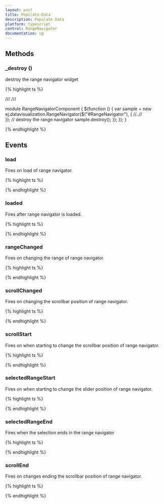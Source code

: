 ```yaml
---
layout: post
title: Populate-Data
description: Populate Data
platform: typescript
control: RangeNavigator
documentation: ug
---
```


## Methods








### _destroy ()









destroy the range navigator widget



{% highlight ts %}

<div id="range"></div> 

/// <reference path="tsfiles/jquery.d.ts" />
/// <reference path="tsfiles/ej.web.all.d.ts" />

module RangeNavigatorComponent {
    $(function () {
         var sample = new ej.datavisualization.RangeNavigator($("#RangeNavigator"), {
        //..//   
        });
       // destroy the range navigator
     sample.destroy(); 
    });
});
}


{% endhighlight %}








## Events








### load









Fires on load of range navigator.


{% highlight ts %}

<script>

//load event for range navigator
  $(function () {
        var sample = new ej.datavisualization.RangeNavigator($("#range"), {
              load: function () {
                 //..//
                }
            });
        });
       
</script>

{% endhighlight %}







### loaded









Fires after range navigator is loaded.

{% highlight ts %}

<script>

//loaded event for  range navigator
  $(function () {
        var sample = new ej.datavisualization.RangeNavigator($("#range"), {
              loaded: function () {
                 //..//
                }
            });
        });
       
</script>

{% endhighlight %}









### rangeChanged









Fires on changing the range of range navigator.


{% highlight ts %}

<script>

//rangeChanged event for  range navigator
  $(function () {
        var sample = new ej.datavisualization.RangeNavigator($("#range"), {
              rangeChanged: function () {
                 //..//
                }
            });
        });
       
</script>

{% endhighlight %}







### scrollChanged



Fires on changing the scrollbar position of range navigator.




{% highlight ts %}

<script>

//scrollChanged event for  range navigator
  $(function () {
        var sample = new ej.datavisualization.RangeNavigator($("#range"), {
              scrollChanged: function () {
                 //..//
                }
            });
        });
       
</script>

{% endhighlight %}





### scrollStart



Fires on when starting to change the scrollbar position of range navigator.



{% highlight ts %}

<script>

//scrollStart event for  range navigator
  $(function () {
        var sample = new ej.datavisualization.RangeNavigator($("#range"), {
              scrollStart: function () {
                 //..//
                }
            });
        });
       
</script>

{% endhighlight %}



### selectedRangeStart




Fires on when starting to change the slider position of range navigator.






{% highlight ts %}

<script>

//selectedRangeStart event for  range navigator
  $(function () {
        var sample = new ej.datavisualization.RangeNavigator($("#range"), {
              selectedRangeStart: function () {
                 //..//
                }
            });
        });
       
</script>

{% endhighlight %}


### selectedRangeEnd 




Fires when the selection  ends in the range navigator





{% highlight ts %}

<script>

//selectedRangeEnd event for  range navigator
  $(function () {
        var sample = new ej.datavisualization.RangeNavigator($("#range"), {
              selectedRangeEnd: function () {
                 //..//
                }
            });
        });
       
</script>

{% endhighlight %}




### scrollEnd



Fires on changes ending the scrollbar position of range navigator.





{% highlight ts %}

<script>

//scrollEnd event for  range navigator
  $(function () {
        var sample = new ej.datavisualization.RangeNavigator($("#range"), {
              scrollEnd: function () {
                 //..//
                }
            });
        });
       
</script>

{% endhighlight %}



